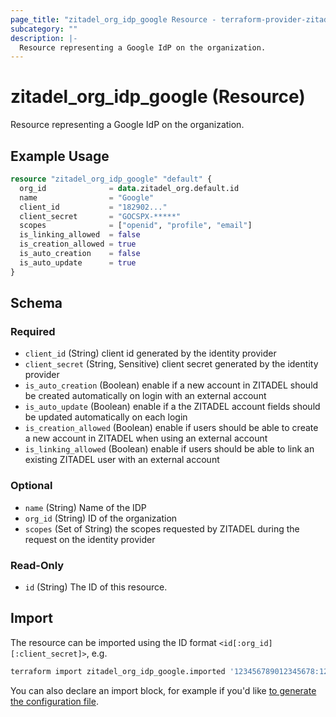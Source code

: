 ```yaml
---
page_title: "zitadel_org_idp_google Resource - terraform-provider-zitadel"
subcategory: ""
description: |-
  Resource representing a Google IdP on the organization.
---
```


# zitadel_org_idp_google (Resource)

Resource representing a Google IdP on the organization.

## Example Usage

```terraform
resource "zitadel_org_idp_google" "default" {
  org_id              = data.zitadel_org.default.id
  name                = "Google"
  client_id           = "182902..."
  client_secret       = "GOCSPX-*****"
  scopes              = ["openid", "profile", "email"]
  is_linking_allowed  = false
  is_creation_allowed = true
  is_auto_creation    = false
  is_auto_update      = true
}
```

<!-- schema generated by tfplugindocs -->
## Schema

### Required

- `client_id` (String) client id generated by the identity provider
- `client_secret` (String, Sensitive) client secret generated by the identity provider
- `is_auto_creation` (Boolean) enable if a new account in ZITADEL should be created automatically on login with an external account
- `is_auto_update` (Boolean) enable if a the ZITADEL account fields should be updated automatically on each login
- `is_creation_allowed` (Boolean) enable if users should be able to create a new account in ZITADEL when using an external account
- `is_linking_allowed` (Boolean) enable if users should be able to link an existing ZITADEL user with an external account

### Optional

- `name` (String) Name of the IDP
- `org_id` (String) ID of the organization
- `scopes` (Set of String) the scopes requested by ZITADEL during the request on the identity provider

### Read-Only

- `id` (String) The ID of this resource.

## Import

The resource can be imported using the ID format `<id[:org_id][:client_secret]>`, e.g.

```bash
terraform import zitadel_org_idp_google.imported '123456789012345678:123456789012345678:G1234567890123'
```

You can also declare an import block, for example if you'd like [to generate the configuration file](https://developer.hashicorp.com/terraform/language/import/generating-configuration).
